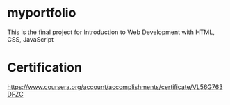 # myportfolio
This is the final project for Introduction to Web Development with HTML, CSS, JavaScript

# Certification
https://www.coursera.org/account/accomplishments/certificate/VL56G763DFZC
